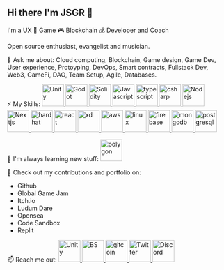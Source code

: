 ## Hi there I'm JSGR 👋

I'm a UX 👊 Game 🎮 Blockchain 💰 Developer and Coach

Open source enthusiast, evangelist and musician.

💬 Ask me about:
Cloud computing, Blockchain, Game design, Game Dev, User experience, Protoyping, DevOps, Smart contracts, Fullstack Dev, Web3, GameFi, DAO, Team Setup, Agile, Databases.

⚡ My Skills:
<a href="https://www.unity.com/" target="_blank" rel="noreferrer"> <img src="https://marcas-logos.net/wp-content/uploads/2020/11/Unity-logo-1.jpg" alt="Unity" width="50"/> </a>
<a href="https://www.godotengine.com/" target="_blank" rel="noreferrer"> <img src="https://upload.wikimedia.org/wikipedia/commons/thumb/6/6a/Godot_icon.svg/1024px-Godot_icon.svg.png" alt="Godot" width="50"/> </a>
<a href="https://www.godotengine.com/" target="_blank" rel="noreferrer"> <img src="https://miro.medium.com/max/1021/1*6PyBsw_sP7tP_ff_I-Ie6g.png" alt="Solidity" width="50"/> </a>
<a href="https://www.godotengine.com/" target="_blank" rel="noreferrer"> <img src="https://upload.wikimedia.org/wikipedia/commons/thumb/9/99/Unofficial_JavaScript_logo_2.svg/1024px-Unofficial_JavaScript_logo_2.svg.png" alt="Javascript" width="50"/> </a>
<a href="https://www.godotengine.com/" target="_blank" rel="noreferrer"> <img src="https://upload.wikimedia.org/wikipedia/commons/thumb/4/4c/Typescript_logo_2020.svg/1024px-Typescript_logo_2020.svg.png" alt="typescript" width="50"/> </a>
<a href="https://www.godotengine.com/" target="_blank" rel="noreferrer"> <img src="https://seeklogo.com/images/C/c-sharp-c-logo-02F17714BA-seeklogo.com.png" alt="csharp" width="50"/> </a>
<a href="https://www.godotengine.com/" target="_blank" rel="noreferrer"> <img src="https://walde.co/wp-content/uploads/2016/09/nodejs_logo.png" alt="Nodejs" width="50"/> </a>
<a href="https://www.godotengine.com/" target="_blank" rel="noreferrer"> <img src="https://media.graphcms.com/VKHHNvEETYqZRkqgjybc" alt="Nextjs" width="50"/> </a>
<a href="https://www.godotengine.com/" target="_blank" rel="noreferrer"> <img src="https://seeklogo.com/images/H/hardhat-logo-888739EBB4-seeklogo.com.png" alt="hardhat" width="50"/> </a>
<a href="https://www.godotengine.com/" target="_blank" rel="noreferrer"> <img src="https://logojinni.com/image/logos/react-446.svg" alt="react" width="50"/> </a>
<a href="https://www.godotengine.com/" target="_blank" rel="noreferrer"> <img src="https://upload.wikimedia.org/wikipedia/commons/thumb/c/c2/Adobe_XD_CC_icon.svg/1200px-Adobe_XD_CC_icon.svg.png" alt="xd" width="50"/> </a>
<a href="https://www.godotengine.com/" target="_blank" rel="noreferrer"> <img src="https://logowik.com/content/uploads/images/aws-amazon-web-services.jpg" alt="aws" width="50"/> </a>
<a href="https://www.godotengine.com/" target="_blank" rel="noreferrer"> <img src="https://cdn.worldvectorlogo.com/logos/tux.svg" alt="linux" width="50"/> </a>
<a href="https://www.godotengine.com/" target="_blank" rel="noreferrer"> <img src="https://cdn.worldvectorlogo.com/logos/firebase-1.svg" alt="firebase" width="50"/> </a>
<a href="https://www.godotengine.com/" target="_blank" rel="noreferrer"> <img src="https://1000marcas.net/wp-content/uploads/2021/06/MongoDB-Logo.jpg" alt="mongodb" width="50"/> </a>
<a href="https://www.godotengine.com/" target="_blank" rel="noreferrer"> <img src="https://upload.wikimedia.org/wikipedia/commons/thumb/2/29/Postgresql_elephant.svg/1200px-Postgresql_elephant.svg.png" alt="postgresql" width="50"/> </a>

🌱 I'm always learning new stuff: 
<a href="https://www.godotengine.com/" target="_blank" rel="noreferrer"> <img src="https://ffnews.com/wp-content/uploads/2021/07/q4itcBEb_400x400.jpg" alt="polygon" width="50"/> </a>

👯 Check out my contributions and portfolio on:
- Github
- Global Game Jam
- Itch.io
- Ludum Dare
- Opensea
- Code Sandbox
- Replit

📫 Reach me out:
<a href="https://www.linkedin.com/in/sebastian-gomez-rosas" target="_blank" rel="noreferrer"> <img src="https://cdn-icons-png.flaticon.com/512/174/174857.png?w=360" alt="Unity" width="50"/> </a>
<a href="https://www.buildspace.com/" target="_blank" rel="noreferrer"> <img src="https://ethereum.org/static/6c8cbe3553e716b23b087240b3630de1/90cd3/buildspace.png" alt="BS" width="50"/> </a>
<a href="https://www.gitcoin.co/" target="_blank" rel="noreferrer"> <img src="https://user-images.githubusercontent.com/23297747/40148910-112c56d4-5936-11e8-95df-aa9796b33bf3.png" alt="gitcoin" width="50"/> </a>
<a href="https://www.twitter.com/sebasnaranja" target="_blank" rel="noreferrer"> <img src="https://cdn.computerhoy.com/sites/navi.axelspringer.es/public/styles/480/public/media/image/2013/08/17981-logo-twitter.png?itok=dElA6iAV" alt="Twitter" width="50"/> </a>
<a href="https://www.discord.com/" target="_blank" rel="noreferrer"> <img src="https://logodownload.org/wp-content/uploads/2017/11/discord-logo-4-1.png" alt="Discord" width="50"/> </a>

<!--
**muddokon/muddokon** is a ✨ _special_ ✨ repository because its `README.md` (this file) appears on your GitHub profile.

Here are some ideas to get you started:

- 🔭 I’m currently working on ...
- 🌱 I’m currently learning ...
- 👯 I’m looking to collaborate on ...
- 🤔 I’m looking for help with ...
- 💬 Ask me about ...
- 📫 How to reach me: ...
- 😄 Pronouns: ...
- ⚡ Fun fact: ...
-->
